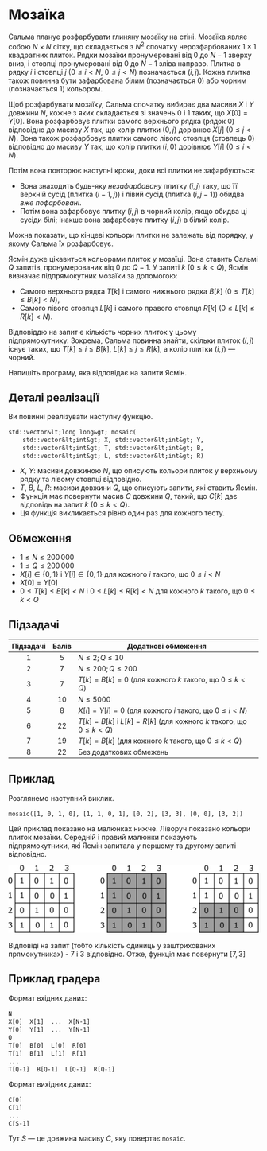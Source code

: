 # Мозаїка

Сальма планує розфарбувати глиняну мозаїку на стіні.
Мозаїка являє собою $N \times N$ сітку, що
 складається з $N^2$ спочатку нерозфарбованих $1 \times 1$ квадратних плиток.
Рядки мозаїки пронумеровані від $0$ до $N-1$ зверху вниз,
 і стовпці пронумеровані від $0$ до $N-1$ зліва направо.
Плитка в рядку $i$ і стовпці $j$ ($0 \leq i < N$, $0 \leq j < N$) позначається $(i,j)$.
Кожна плитка також повинна бути зафарбована
 білим (позначається $0$) або чорним (позначається $1$) кольором.

Щоб розфарбувати мозаїку, Сальма спочатку вибирає два масиви $X$ і $Y$ довжини $N$,
 кожне з яких складається зі значень $0$ і $1$ таких, що $X[0] = Y[0]$.
Вона розфарбовує плитки самого верхнього рядка (рядок $0$) відповідно до масиву $X$
 так, що колір плитки $(0,j)$ дорівнює $X[j]$ ($0 \leq j < N$).
Вона також розфарбовує плитки самого лівого стовпця (стовпець $0$) відповідно до масиву $Y$
 так, що колір плитки $(i,0)$ дорівнює $Y[i]$ ($0 \leq i < N$).

Потім вона повторює наступні кроки, доки всі плитки не зафарбуються:
* Вона знаходить будь-яку *незафарбовану* плитку $(i,j)$ таку, що
 її верхній сусід (плитка $(i-1, j)$) і лівий сусід (плитка $(i, j-1)$)
 обидва *вже пофарбовані*.
* Потім вона зафарбовує плитку $(i,j)$ в чорний колір, якщо обидва ці сусіди білі;
 інакше вона зафарбовує плитку $(i, j)$ в білий колір.

Можна показати, що кінцеві кольори плитки не залежать 
від порядку, у якому Сальма їх розфарбовує.
 
Ясмін дуже цікавиться кольорами плиток у мозаїці.
Вона ставить Сальмі $Q$ запитів, пронумерованих від $0$ до $Q-1$.
У запиті $k$ ($0 \leq k < Q$),
 Ясмін визначає підпрямокутник мозаїки за допомогою:
* Самого верхнього рядка $T[k]$ і самого нижнього рядка $B[k]$ ($0 \leq T[k] \leq B[k] < N$),
* Самого лівого стовпця $L[k]$ і самого правого стовпця $R[k]$ ($0 \leq L[k] \leq R[k] < N$).

Відповіддю на запит є кількість чорних плиток у цьому підпрямокутнику.
Зокрема, Сальма повинна знайти, скільки плиток $(i, j)$ існує таких, що $T[k] \leq i \leq B[k]$, $L[k] \leq j \leq R[k]$,
 а колір плитки $(i,j)$ — чорний.

Напишіть програму, яка відповідає на запити Ясмін.

## Деталі реалізації

Ви повинні реалізувати наступну функцію.

```
std::vector&lt;long long&gt; mosaic(
	std::vector&lt;int&gt; X, std::vector&lt;int&gt; Y,
    std::vector&lt;int&gt; T, std::vector&lt;int&gt; B,
    std::vector&lt;int&gt; L, std::vector&lt;int&gt; R)
```

* $X$, $Y$: масиви довжиною $N$, що описують кольори плиток
 у верхньому рядку та лівому стовпці відповідно.
* $T$, $B$, $L$, $R$: масиви довжини $Q$, що описують запити, які ставить Ясмін.
* Функція має повернути масив $C$ довжини $Q$,
 такий, що $C[k]$ дає відповідь на запит $k$ ($0 \leq k < Q$).
* Ця функція викликається рівно один раз для кожного тесту.

## Обмеження

* $1 \leq N \leq 200\,000$
* $1 \leq Q \leq 200\,000$
* $X[i] \in \{0, 1\}$ і $Y[i] \in \{0, 1\}$
 для кожного $i$ такого, що $0 \leq i < N$
* $X[0] = Y[0]$
* $0 \leq T[k] \leq B[k] < N$ і $0 \leq L[k] \leq R[k] < N$
 для кожного $k$ такого, що $0 \leq k < Q$

## Підзадачі

| Підзадачі | Балів  | Додаткові обмеження|
| :-----: | :----: | ---------------------- |
| 1       | $5$    | $N \leq 2; Q \leq 10$
| 2       | $7$    | $N \leq 200; Q \leq 200$
| 3       | $7$    | $T[k] = B[k] = 0$ (для кожного $k$ такого, що $0 \leq k < Q$)
| 4       | $10$   | $N \leq 5000$
| 5       | $8$    | $X[i] = Y[i] = 0$ (для кожного $i$ такого, що $0 \leq i < N$)
| 6       | $22$   | $T[k] = B[k]$ і $L[k] = R[k]$ (для кожного $k$ такого, що $0 \leq k < Q$)
| 7       | $19$   | $T[k] = B[k]$ (для кожного $k$ такого, що $0 \leq k < Q$)
| 8       | $22$   | Без додаткових обмежень

## Приклад

Розглянемо наступний виклик.

```
mosaic([1, 0, 1, 0], [1, 1, 0, 1], [0, 2], [3, 3], [0, 0], [3, 2])
```

Цей приклад показано на малюнках нижче.
Ліворуч показано кольори плиток мозаїки.
Середній і правий малюнки показують підпрямокутники, які
 Ясмін запитала у першому та другому запиті відповідно.

![](example.png "550")


Відповіді на запит
 (тобто кількість одиниць у заштрихованих прямокутниках) - 
 7 і 3 відповідно.
Отже, функція має повернути $[7, 3]$

## Приклад градера

Формат вхідних даних:

```
N
X[0]  X[1]  ...  X[N-1]
Y[0]  Y[1]  ...  Y[N-1]
Q
T[0]  B[0]  L[0]  R[0]
T[1]  B[1]  L[1]  R[1]
...
T[Q-1]  B[Q-1]  L[Q-1]  R[Q-1]
```

Формат вихідних даних:

```
C[0]
C[1]
...
C[S-1]
```


Тут $S$ — це довжина масиву $C$, яку повертає `mosaic`.
